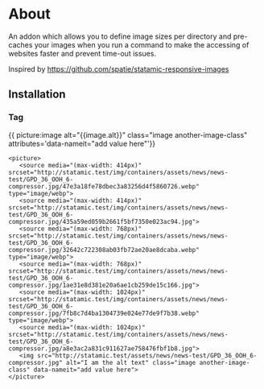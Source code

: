 # About 
An addon which allows you to define image sizes per directory and pre-caches your images when you
run a command to make the accessing of websites faster and prevent time-out issues.

Inspired by https://github.com/spatie/statamic-responsive-images

## Installation
### Tag 
{{ picture:image alt="{{image.alt}}" class="image another-image-class" attributes='data-nameit="add value here"'}}

```
<picture>
   <source media="(max-width: 414px)" srcset="http://statamic.test/img/containers/assets/news/news-test/GPD_36_OOH_6-compressor.jpg/47e3a18fe78dbec3a83256d4f5860726.webp" type="image/webp">
   <source media="(max-width: 414px)" srcset="http://statamic.test/img/containers/assets/news/news-test/GPD_36_OOH_6-compressor.jpg/435a59ed059b2661f5bf7350e023ac94.jpg">
   <source media="(max-width: 768px)" srcset="http://statamic.test/img/containers/assets/news/news-test/GPD_36_OOH_6-compressor.jpg/32642c722308ab03fb72ae20ae8dcaba.webp" type="image/webp">
   <source media="(max-width: 768px)" srcset="http://statamic.test/img/containers/assets/news/news-test/GPD_36_OOH_6-compressor.jpg/1ae31e8d381e20a6ae1cb259de15c166.jpg">
   <source media="(max-width: 1024px)" srcset="http://statamic.test/img/containers/assets/news/news-test/GPD_36_OOH_6-compressor.jpg/7fb8c7d4ba1304739e024e77de9f7b38.webp" type="image/webp">
   <source media="(max-width: 1024px)" srcset="http://statamic.test/img/containers/assets/news/news-test/GPD_36_OOH_6-compressor.jpg/a8e3ac2a831c911627ae758476fbf1b8.jpg">
   <img src="http://statamic.test/assets/news/news-test/GPD_36_OOH_6-compressor.jpg" alt="I am the alt text" class="image another-image-class" data-nameit="add value here">
</picture>
```
